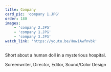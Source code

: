 ```yaml
---
title: Company
card_pic: 'company 1.JPG'
order: 180 
images:
    - 'company 2.JPG'
    - 'company 1.JPG'
    - 'company 3.JPG'
watch_link: 'https://youtu.be/HowiAwfnvbk'
---
```


Short about a human doll in a mysterious hospital.

Screenwriter, Director, Editor, Sound/Color Design
